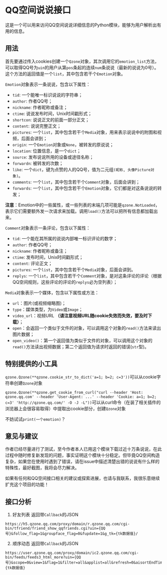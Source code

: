 # QQ空间说说接口

这是一个可以用来访问QQ空间说说详细信息的Python模块，能够为用户解析出有用的信息。

## 用法

首先要通过传入cookies创建一个`Qzone`对象，其次调用它的`emotion_list`方法，可以取得QQ号为`uin`的用户从第`pos`条起的连续`num`条说说（最新的说说为0号）。这个方法的返回值是一个`list`，其中包含若干个`Emotion`对象。

`Emotion`对象表示一条说说，包含以下属性：

- `tid`: 一个能唯一标识说说的字符串；
- `author`: 作者QQ号；
- `nickname`: 作者昵称或备注；
- `ctime`: 说说发布时间，Unix时间戳形式；
- `shortcon`: 说说正文的前面一部分正文；
- `content`: 说说完整正文；
- `pictures`: 一个`list`，其中包含若干个`Media`对象，用来表示说说中的附图和视频，后面会讲到；
- `origin`: 一个`Emotion`对象或`None`，被转发的原说说；
- `location`: 位置信息，是一个`dict`；
- `source`: 发布说说所用的设备或途径名称；
- `forwardn`: 被转发的次数；
- `like`: 一个`dict`，键为点赞的人的QQ号，值为二元组`(昵称, 头像Picture对象)`。
- `comments`: 一个`list`，其中包含若干个`Comment`对象，后面会讲到；
- `forwards`: 一个`list`，其中包含若干个`Emotion`对象，它们都是对这条说说的转发；

**注意**：Emotion中的一些属性，或一些列表的末端几项可能是`qzone.NotLoaded`，表示它们需要额外发一次请求来加载。调用`load()`方法可以把所有信息都加载出来。

`Comment`对象表示一条评论，包含以下属性：

- `tid`: 一个能在其所属的说说内部唯一标识评论的数字；
- `author`: 作者QQ号；
- `nickname`: 作者昵称或备注；
- `ctime`: 发布时间，Unix时间戳形式；
- `content`: 评论正文；
- `pictures`: 一个`list`，其中包含若干个`Media`对象，后面会讲到。
- `replys`: 一个`list`，其中包含若干个`Comment`对象，是对这条评论的评论（根据QQ空间规则，这些评论的评论的`replys`必为空列表）；

`Media`对象表示一个媒体，包含以下属性或方法：
 - `url`：图片(或视频缩略图)；
 - `type`：媒体类型，为`Video`或`Image`；
 - `video_url`：视频URL __（请注意视频URL随cookie失效而失效，要及时下载）__；
 - `open`：会返回一个类似于文件的对象，可以调用这个对象的`read()`方法来读出图片数据；
 - `open_video()`：第一个返回值为类似于文件的对象，可以调用这个对象的`read()`方法读出视频数据；第二个返回值为请求时返回的错误(`str`型)。

## 特别提供的小工具

`qzone.Qzone(**qzone.cookie_str_to_dict('a=1; b=2; c=3'))`可以从cookie字符串创建`Qzone`对象

`qzone.Qzone(**qzone.get_cookie_from_curl("curl --header 'Host: qzone.qq.com' --header 'User-Agent: ...' --header 'Cookie: a=1; b=2; c=3' 'http://qzone.qq.com/' -O -J -L"))`可以从curl命令（在装了相关插件的浏览器上会很容易取得）中提取出cookie部分，创建`Qzone`对象

不妨试试`print(一个emotion)`？

## 意见与建议

作者已经尽量进行了测试，至今作者本人已用这个模块下载过近十万条说说，在此过程中随时修复新发现的问题，事实证明这个模块十分稳定。但毕竟QQ空间构造复杂，如果您在使用时遇到了错误，请在issue中描述清楚出错的说说有什么样的特殊性，最好截图，我将会尽力解决。

如果有任何和QQ空间接口相关的建议或探索进展，也请与我联系，我很乐意继续扩充这个项目的功能！


## 接口分析
1. 好友列表
  返回带`Callback`的JSON

  ```
  https://h5.qzone.qq.com/proxy/domain/r.qzone.qq.com/cgi-bin/tfriend/friend_show_qqfriends.cgi?uin={QQ号}&follow_flag=1&groupface_flag=0&fupdate=1&g_tk={tk数据值}/
  ```
  
2. 顺序动态
  返回带`Callback`的JSON

  ```
  https://user.qzone.qq.com/proxy/domain/ic2.qzone.qq.com/cgi-bin/feeds/feeds3_html_more?uin={QQ号}&scope=0&view=1&flag=1&filter=all&applist=all&refresh=0&aisortEndTime=0&aisortOffset=0&getAisort=0&aisortBeginTime=0&pagenum=1&externparam=undefined&firstGetGroup=0&icServerTime=0&mixnocache=0&scene=0&begintime=undefined&count=10&dayspac=undefined&sidomain=qzonestyle.gtimg.cn&useutf8=1&outputhtmlfeed=1&rd=0.5393843583969252&g_tk={tk数据值}
  ```